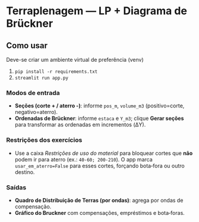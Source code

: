 
# Terraplenagem — LP + Diagrama de Brückner

## Como usar
Deve-se criar um ambiente virtual de preferência (venv)
1. `pip install -r requirements.txt`
2. `streamlit run app.py`

### Modos de entrada
- **Seções (corte + / aterro -)**: informe `pos_m`, `volume_m3` (positivo=corte, negativo=aterro).
- **Ordenadas de Brückner**: informe `estaca` e `Y_m3`; clique **Gerar seções** para transformar
as ordenadas em incrementos (ΔY).

### Restrições dos exercícios
- Use a caixa *Restrições de uso do material* para bloquear cortes que **não** podem ir para aterro
(ex.: `40-60; 200-210`). O app marca `usar_em_aterro=False` para esses cortes, forçando bota‑fora
ou outro destino.

### Saídas
- **Quadro de Distribuição de Terras (por ondas)**: agrega por ondas de compensação.
- **Gráfico do Bruckner** com compensações, empréstimos e bota‑foras.

